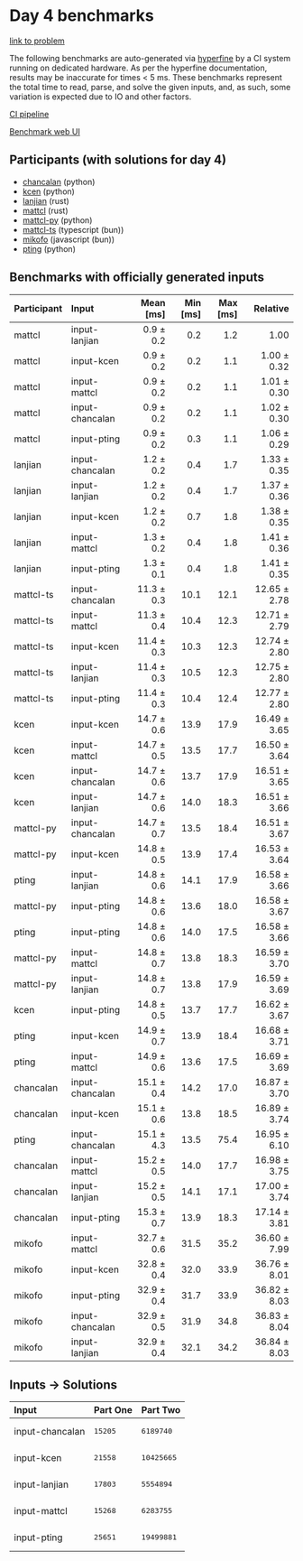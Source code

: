 # Day 4 benchmarks

[link to problem](https://adventofcode.com/2023/day/4)

The following benchmarks are auto-generated via
[hyperfine](https://github.com/sharkdp/hyperfine) by a CI system running on
dedicated hardware. As per the hyperfine documentation, results may be
inaccurate for times < 5 ms. These benchmarks represent the total time to read,
parse, and solve the given inputs, and, as such, some variation is expected due
to IO and other factors.

[CI pipeline](http://ci.papercode.net:8080/teams/main/pipelines/aoc2023)

[Benchmark web UI](https://aoc.ancalagon.black)


## Participants (with solutions for day 4)

- [chancalan](https://github.com/chancalan/aoc2023) (python)
- [kcen](https://github.com/kcen/aoc2023) (python)
- [lanjian](https://github.com/lanjian/aoc-2023) (rust)
- [mattcl](https://github.com/mattcl/aoc2023) (rust)
- [mattcl-py](https://github.com/mattcl/aoc2023-py) (python)
- [mattcl-ts](https://github.com/mattcl/aoc2023-js) (typescript (bun))
- [mikofo](https://github.com/mikofo/advent-of-code-2023) (javascript (bun))
- [pting](https://github.com/pting/aoc2023) (python)


## Benchmarks with officially generated inputs

| Participant | Input | Mean [ms] | Min [ms] | Max [ms] | Relative |
|:---|:---|---:|---:|---:|---:|
| mattcl | input-lanjian | 0.9 ± 0.2 | 0.2 | 1.2 | 1.00 |
| mattcl | input-kcen | 0.9 ± 0.2 | 0.2 | 1.1 | 1.00 ± 0.32 |
| mattcl | input-mattcl | 0.9 ± 0.2 | 0.2 | 1.1 | 1.01 ± 0.30 |
| mattcl | input-chancalan | 0.9 ± 0.2 | 0.2 | 1.1 | 1.02 ± 0.30 |
| mattcl | input-pting | 0.9 ± 0.2 | 0.3 | 1.1 | 1.06 ± 0.29 |
| lanjian | input-chancalan | 1.2 ± 0.2 | 0.4 | 1.7 | 1.33 ± 0.35 |
| lanjian | input-lanjian | 1.2 ± 0.2 | 0.4 | 1.7 | 1.37 ± 0.36 |
| lanjian | input-kcen | 1.2 ± 0.2 | 0.7 | 1.8 | 1.38 ± 0.35 |
| lanjian | input-mattcl | 1.3 ± 0.2 | 0.4 | 1.8 | 1.41 ± 0.36 |
| lanjian | input-pting | 1.3 ± 0.1 | 0.4 | 1.8 | 1.41 ± 0.35 |
| mattcl-ts | input-chancalan | 11.3 ± 0.3 | 10.1 | 12.1 | 12.65 ± 2.78 |
| mattcl-ts | input-mattcl | 11.3 ± 0.4 | 10.4 | 12.3 | 12.71 ± 2.79 |
| mattcl-ts | input-kcen | 11.4 ± 0.3 | 10.3 | 12.3 | 12.74 ± 2.80 |
| mattcl-ts | input-lanjian | 11.4 ± 0.3 | 10.5 | 12.3 | 12.75 ± 2.80 |
| mattcl-ts | input-pting | 11.4 ± 0.3 | 10.4 | 12.4 | 12.77 ± 2.80 |
| kcen | input-kcen | 14.7 ± 0.6 | 13.9 | 17.9 | 16.49 ± 3.65 |
| kcen | input-mattcl | 14.7 ± 0.5 | 13.5 | 17.7 | 16.50 ± 3.64 |
| kcen | input-chancalan | 14.7 ± 0.6 | 13.7 | 17.9 | 16.51 ± 3.65 |
| kcen | input-lanjian | 14.7 ± 0.6 | 14.0 | 18.3 | 16.51 ± 3.66 |
| mattcl-py | input-chancalan | 14.7 ± 0.7 | 13.5 | 18.4 | 16.51 ± 3.67 |
| mattcl-py | input-kcen | 14.8 ± 0.5 | 13.9 | 17.4 | 16.53 ± 3.64 |
| pting | input-lanjian | 14.8 ± 0.6 | 14.1 | 17.9 | 16.58 ± 3.66 |
| mattcl-py | input-pting | 14.8 ± 0.6 | 13.6 | 18.0 | 16.58 ± 3.67 |
| pting | input-pting | 14.8 ± 0.6 | 14.0 | 17.5 | 16.58 ± 3.66 |
| mattcl-py | input-mattcl | 14.8 ± 0.7 | 13.8 | 18.3 | 16.59 ± 3.70 |
| mattcl-py | input-lanjian | 14.8 ± 0.7 | 13.8 | 17.9 | 16.59 ± 3.69 |
| kcen | input-pting | 14.8 ± 0.5 | 13.7 | 17.7 | 16.62 ± 3.67 |
| pting | input-kcen | 14.9 ± 0.7 | 13.9 | 18.4 | 16.68 ± 3.71 |
| pting | input-mattcl | 14.9 ± 0.6 | 13.6 | 17.5 | 16.69 ± 3.69 |
| chancalan | input-chancalan | 15.1 ± 0.4 | 14.2 | 17.0 | 16.87 ± 3.70 |
| chancalan | input-kcen | 15.1 ± 0.6 | 13.8 | 18.5 | 16.89 ± 3.74 |
| pting | input-chancalan | 15.1 ± 4.3 | 13.5 | 75.4 | 16.95 ± 6.10 |
| chancalan | input-mattcl | 15.2 ± 0.5 | 14.0 | 17.7 | 16.98 ± 3.75 |
| chancalan | input-lanjian | 15.2 ± 0.5 | 14.1 | 17.1 | 17.00 ± 3.74 |
| chancalan | input-pting | 15.3 ± 0.7 | 13.9 | 18.3 | 17.14 ± 3.81 |
| mikofo | input-mattcl | 32.7 ± 0.6 | 31.5 | 35.2 | 36.60 ± 7.99 |
| mikofo | input-kcen | 32.8 ± 0.4 | 32.0 | 33.9 | 36.76 ± 8.01 |
| mikofo | input-pting | 32.9 ± 0.4 | 31.7 | 33.9 | 36.82 ± 8.03 |
| mikofo | input-chancalan | 32.9 ± 0.5 | 31.9 | 34.8 | 36.83 ± 8.04 |
| mikofo | input-lanjian | 32.9 ± 0.4 | 32.1 | 34.2 | 36.84 ± 8.03 |


## Inputs -> Solutions

| Input | Part One | Part Two |
|:---|:---|:---|
|input-chancalan|<pre>15205</pre>|<pre>6189740</pre>|
|input-kcen|<pre>21558</pre>|<pre>10425665</pre>|
|input-lanjian|<pre>17803</pre>|<pre>5554894</pre>|
|input-mattcl|<pre>15268</pre>|<pre>6283755</pre>|
|input-pting|<pre>25651</pre>|<pre>19499881</pre>|